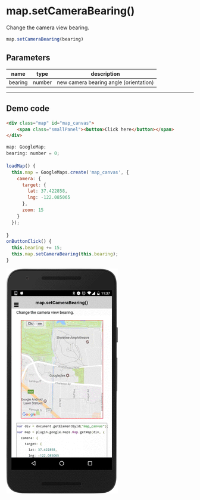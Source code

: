 # map.setCameraBearing()

Change the camera view bearing.

```typescript
map.setCameraBearing(bearing)
```

## Parameters

name      | type    | description
----------|---------|---------------------------------------
bearing   | number  | new camera bearing angle (orientation)

----------------------------------------------------------------------------------------------------------

## Demo code

```html
<div class="map" id="map_canvas">
    <span class="smallPanel"><button>Click here</button></span>
</div>
```

```js
map: GoogleMap;
bearing: number = 0;

loadMap() {
  this.map = GoogleMaps.create('map_canvas', {
    camera: {
      target: {
        lat: 37.422858,
        lng: -122.085065
      },
      zoom: 15
    }
  });

}
onButtonClick() {
  this.bearing += 15;
  this.map.setCameraBearing(this.bearing);
}
```

![](image.gif)
